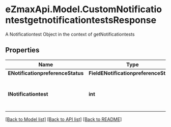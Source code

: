 # eZmaxApi.Model.CustomNotificationtestgetnotificationtestsResponse
A Notificationtest Object in the context of getNotificationtests

## Properties

Name | Type | Description | Notes
------------ | ------------- | ------------- | -------------
**ENotificationpreferenceStatus** | **FieldENotificationpreferenceStatus** |  | 
**INotificationtest** | **int** | The number of elements returned by the Notificationtest | 

[[Back to Model list]](../README.md#documentation-for-models) [[Back to API list]](../README.md#documentation-for-api-endpoints) [[Back to README]](../README.md)

